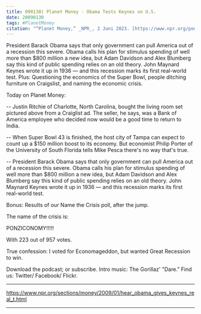 ```yaml
---
title: 090130) Planet Money - Obama Tests Keynes on U.S.
date: 20090130
tags: #PlanetMoney
citation: "“Planet Money,” _NPR_, 2 Juni 2023. [https://www.npr.org/podcasts/510289/planet-money](https://www.npr.org/podcasts/510289/planet-money) (diakses 4 Juni 2023)."
---
```


President Barack Obama says that only government can pull America out of a recession this severe. Obama calls his plan for stimulus spending of well more than $800 million a new idea, but Adam Davidson and Alex Blumberg say this kind of public spending relies on an old theory. John Maynard Keynes wrote it up in 1936 — and this recession marks its first real-world test. Plus: Questioning the economics of the Super Bowl, people ditching furniture on Craigslist, and naming the economic crisis.

Today on Planet Money:

-- Justin Ritchie of Charlotte, North Carolina, bought the living room set pictured above from a Craiglist ad. The seller, he says, was a Bank of America employee who decided now would be a good time to return to India.

-- When Super Bowl 43 is finished, the host city of Tampa can expect to count up a $150 million boost to its economy. But economist Philip Porter of the University of South Florida tells Mike Pesca there's no way that's true.

-- President Barack Obama says that only government can pull America out of a recession this severe. Obama calls his plan for stimulus spending of well more than $800 million a new idea, but Adam Davidson and Alex Blumberg say this kind of public spending relies on an old theory. John Maynard Keynes wrote it up in 1936 — and this recession marks its first real-world test.

Bonus: Results of our Name the Crisis poll, after the jump.

The name of the crisis is:

PONZICONOMY!!!!!

With 223 out of 957 votes.

True confession: I voted for Economageddon, but wanted Great Recession to win.

Download the podcast; or subscribe. Intro music: The Gorillaz' "Dare." Find us: Twitter/ Facebook/ Flickr.


----

https://www.npr.org/sections/money/2009/01/hear_obama_gives_keynes_real_t.html



----
